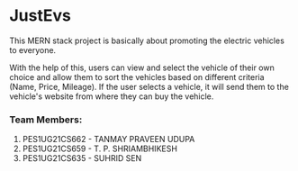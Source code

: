 # JustEvs

This MERN stack project is basically about promoting the electric vehicles to everyone. 

With the help of this, users can view and select the vehicle of their own choice and allow them to sort the vehicles based on different criteria (Name, Price, Mileage). If the user selects a vehicle, it will send them to the vehicle's website from where they can buy the vehicle.

### Team Members:
1. PES1UG21CS662 - TANMAY PRAVEEN UDUPA
2. PES1UG21CS659 - T. P. SHRIAMBHIKESH
3. PES1UG21CS635 - SUHRID SEN
